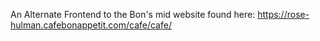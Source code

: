 An Alternate Frontend to the Bon's mid website found here: https://rose-hulman.cafebonappetit.com/cafe/cafe/
